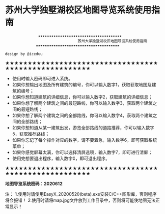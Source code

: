 # 苏州大学独墅湖校区地图导览系统使用指南


                   ★★★★★★★★★★★★★★★★★★★★★★★★★★★★★★★★★★★★★★
                                     苏州大学独墅湖校区地图导览系统使用指南
                  ★★★★★★★★★★★★★★★★★★★★★★★★★★★★★★★★★★★★★★
		                                                                     design by @iceduu

★★★★★★★★★★★★★★★★★★★★★★★★★★★★★★★★★★★★★★★★★★★★★★★★★★★★★

- 使用时输入密码即可进入系统。
- 如果你想输出地图及所有建筑的编号，你可以输入数字1，获取获取地图及建筑的编号；
- 如果你想知道建筑的详细信息，你可以输入数字2，获取建筑的详细信息；
- 如果你想了解两个建筑之间的最短路线，你可以输入数字3，获取两个建筑之间的最短路线；
- 如果你想了解两个建筑之间的全部路线，你可以输入数字4，获取两个建筑之间的全部路线；
- 如果你想知道从某一建筑出发，游览全部路线的道路推荐，你可以输入数字5，获取推荐路线；
- 如果你忘记了每个操作对应的数字，请不要着急，输入数字6，即可获取系统菜单；
- 如果你感觉屏幕太满，你可以选择清屏选项，输入数字7，即可进行清屏；
- 使用完想要退出程序，输入数字0，即可退出程序。

★★★★★★★★★★★★★★★★★★★★★★★★★★★★★★★★★★★★★★★★★★★★★★★★★★★★★

**地图导览系统密码：2020612**

注：
1.使用时请使用EasyX_20200520(beta).exe安装C/C++图形库，否则程序将会报错！
2.使用时请将map.jpg文件放到工作目录中，否则将可能使地图无法正常显示！
